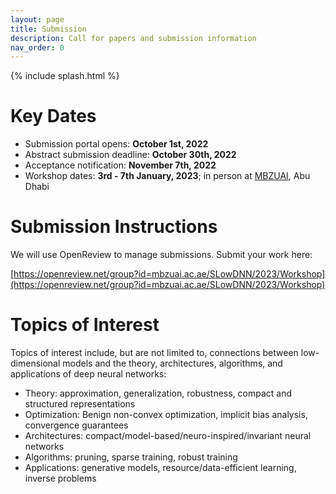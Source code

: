 ```yaml
---
layout: page
title: Submission
description: Call for papers and submission information
nav_order: 0
---
```


{% include splash.html %}

# Key Dates

- Submission portal opens: **October 1st, 2022**
- Abstract submission deadline: **October 30th, 2022**
- Acceptance notification: **November 7th, 2022**
- Workshop dates: **3rd - 7th January, 2023**; in person at
  [MBZUAI](https://mbzuai.ac.ae/), Abu Dhabi 


# Submission Instructions

We will use OpenReview to manage submissions. Submit your work here:

[https://openreview.net/group?id=mbzuai.ac.ae/SLowDNN/2023/Workshop](https://openreview.net/group?id=mbzuai.ac.ae/SLowDNN/2023/Workshop)

# Topics of Interest

Topics of interest include, but are not limited to, connections between
low-dimensional models and the theory, architectures, algorithms, and
applications of deep neural networks:
- Theory: approximation, generalization,  robustness, compact and structured
  representations
- Optimization: Benign non-convex optimization, implicit bias analysis,
  convergence guarantees
- Architectures: compact/model-based/neuro-inspired/invariant neural networks
- Algorithms: pruning, sparse training, robust training 
- Applications: generative models, resource/data-efficient learning, inverse
  problems
